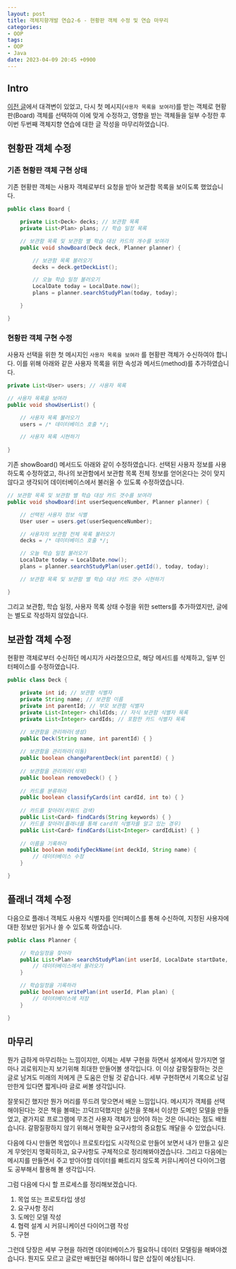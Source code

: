 ```yaml
---
layout: post
title: 객체지향개발 연습2-6 - 현황판 객체 수정 및 연습 마무리
categories:
- OOP
tags:
- OOP
- Java
date: 2023-04-09 20:45 +0900
---
```

## Intro
[이전 글](https://limvik.github.io/posts/oop-practice-2-5-modify-something-wrong/)에서 대격변이 있었고, 다시 첫 메시지(`사용자 목록을 보여라`)를 받는 객체로 현황판(Board) 객체를 선택하여 이에 맞게 수정하고, 영향을 받는 객체들을 일부 수정한 후 이번 두번째 객체지향 연습에 대한 글 작성을 마무리하였습니다.

## 현황판 객체 수정

### 기존 현황판 객체 구현 상태

기존 현황판 객체는 사용자 객체로부터 요청을 받아 보관함 목록을 보이도록 했었습니다.

```java
public class Board {

    private List<Deck> decks; // 보관함 목록
    private List<Plan> plans; // 학습 일정 목록

    // 보관함 목록 및 보관함 별 학습 대상 카드의 개수를 보여라
    public void showBoard(Deck deck, Planner planner) {

        // 보관함 목록 불러오기
        decks = deck.getDeckList();

        // 오늘 학습 일정 불러오기
        LocalDate today = LocalDate.now();
        plans = planner.searchStudyPlan(today, today);

    }

}
```
### 현황판 객체 구현 수정

사용자 선택을 위한 첫 메시지인 `사용자 목록을 보여라` 를 현황판 객체가 수신하여야 합니다. 이를 위해 아래와 같은 사용자 목록을 위한 속성과 메서드(method)를 추가하였습니다.
```java
private List<User> users; // 사용자 목록

// 사용자 목록을 보여라
public void showUserList() {

    // 사용자 목록 불러오기
    users = /* 데이터베이스 호출 */;

    // 사용자 목록 시현하기
        
}
```

기존 showBoard() 메서드도 아래와 같이 수정하였습니다. 선택된 사용자 정보를 사용하도록 수정하였고, 하나의 보관함에서 보관함 목록 전체 정보를 얻어온다는 것이 맞지 않다고 생각되어 데이터베이스에서 불러올 수 있도록 수정하였습니다.

```java
// 보관함 목록 및 보관함 별 학습 대상 카드 갯수를 보여라
public void showBoard(int userSequenceNumber, Planner planner) {

    // 선택된 사용자 정보 식별
    User user = users.get(userSequenceNumber);

    // 사용자의 보관함 전체 목록 불러오기
    decks = /* 데이터베이스 호출 */;

    // 오늘 학습 일정 불러오기
    LocalDate today = LocalDate.now();
    plans = planner.searchStudyPlan(user.getId(), today, today);

    // 보관함 목록 및 보관함 별 학습 대상 카드 갯수 시현하기

}
```
그리고 보관함, 학습 일정, 사용자 목록 상태 수정을 위한 setters를 추가하였지만, 글에는 별도로 작성하지 않았습니다.

## 보관함 객체 수정

현황판 객체로부터 수신하던 메시지가 사라졌으므로, 해당 메서드를 삭제하고, 일부 인터페이스를 수정하였습니다.

```java
public class Deck {

    private int id; // 보관함 식별자
    private String name; // 보관함 이름
    private int parentId; // 부모 보관함 식별자
    private List<Integer> childIds; // 자식 보관함 식별자 목록
    private List<Integer> cardIds; // 포함한 카드 식별자 목록

    // 보관함을 관리하라(생성)
    public Deck(String name, int parentId) { }
    
    // 보관함을 관리하라(이동)
    public boolean changeParentDeck(int parentId) { }
    
    // 보관함을 관리하라(삭제)
    public boolean removeDeck() { }
    
    // 카드를 분류하라
    public boolean classifyCards(int cardId, int to) { }
    
    // 카드를 찾아라(키워드 검색)
    public List<Card> findCards(String keywords) { }
    // 카드를 찾아라(플래너를 통해 card의 식별자를 알고 있는 경우)
    public List<Card> findCards(List<Integer> cardIdList) { }
    
    // 이름을 기록하라
    public boolean modifyDeckName(int deckId, String name) {
        // 데이터베이스 수정
    }

}
```

## 플래너 객체 수정

다음으로 플래너 객체도 사용자 식별자를 인터페이스를 통해 수신하여, 지정된 사용자에 대한 정보만 읽거나 쓸 수 있도록 하였습니다.

```java
public class Planner {

    // 학습일정을 찾아라
    public List<Plan> searchStudyPlan(int userId, LocalDate startDate, LocalDate endDate) {
        // 데이터베이스에서 불러오기
    }

    // 학습일정을 기록하라
    public boolean writePlan(int userId, Plan plan) {
        // 데이터베이스에 저장
    }

}

```

## 마무리

뭔가 급하게 마무리하는 느낌이지만, 이제는 세부 구현을 하면서 설계에서 망가지면 얼마나 괴로워지는지 보기위해 최대한 만들어볼 생각입니다. 이 이상 갈팡질팡하는 것은 글로 남겨도 미래의 저에게 큰 도움은 안될 것 같습니다. 세부 구현하면서 기록으로 남길만한게 있다면 짧게나마 글로 써볼 생각입니다.

잘못되긴 했지만 뭔가 머리를 뚜드려 맞으면서 배운 느낌입니다. 메시지가 객체를 선택해야된다는 것은 책을 볼때는 끄덕끄덕했지만 실천을 못해서 이상한 도메인 모델을 만들었고, 곁가지로 프로그램에 무조건 사용자 객체가 있어야 하는 것은 아니라는 점도 배웠습니다. 갈팡질팡하지 않기 위해서 명확한 요구사항의 중요함도 깨달을 수 있었습니다.

다음에 다시 만들면 목업이나 프로토타입도 시각적으로 만들어 보면서 내가 만들고 싶은게 무엇인지 명확히하고, 요구사항도 구체적으로 정리해봐야겠습니다. 그리고 다음에는 메시지를 만들면서 주고 받아야할 데이터를 빠트리지 않도록 커뮤니케이션 다이어그램도 공부해서 활용해 볼 생각입니다.

그럼 다음에 다시 할 프로세스를 정리해보겠습니다.

1. 목업 또는 프로토타입 생성
2. 요구사항 정리
3. 도메인 모델 작성
4. 협력 설계 시 커뮤니케이션 다이어그램 작성
5. 구현

그런데 당장은 세부 구현을 하려면 데이터베이스가 필요하니 데이터 모델링을 해봐야겠습니다. 뭔지도 모르고 글로만 배웠던걸 해야하니 많은 삽질이 예상됩니다.
